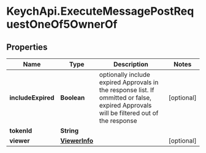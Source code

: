 # KeychApi.ExecuteMessagePostRequestOneOf5OwnerOf

## Properties

Name | Type | Description | Notes
------------ | ------------- | ------------- | -------------
**includeExpired** | **Boolean** | optionally include expired Approvals in the response list.  If ommitted or false, expired Approvals will be filtered out of the response | [optional] 
**tokenId** | **String** |  | 
**viewer** | [**ViewerInfo**](ViewerInfo.md) |  | [optional] 


